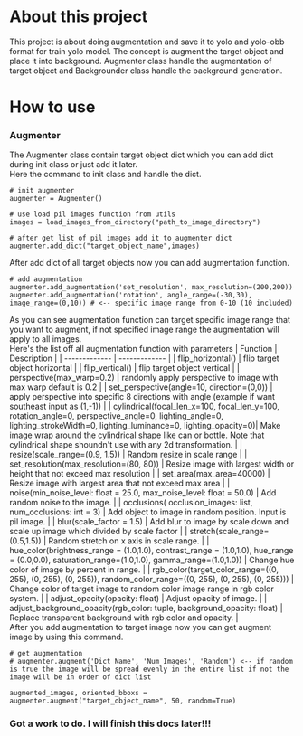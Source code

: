 # About this project
This project is about doing augmentation and save it to yolo and yolo-obb format for train yolo model. The concept is augment the target object and place it into background. Augmenter class handle the augmentation of target object and Backgrounder class handle the background generation.
# How to use
### Augmenter
The Augmenter class contain target object dict which you can add dict during init class or just add it later.<br> Here the command to init class and handle the dict.
```
# init augmenter
augmenter = Augmenter()

# use load pil images function from utils
images = load_images_from_directory("path_to_image_directory")

# after get list of pil images add it to augmenter dict
augmenter.add_dict("target_object_name",images)
```
After add dict of all target objects now you can add augmentation function.

```
# add augmentation
augmenter.add_augmentation('set_resolution', max_resolution=(200,200))
augmenter.add_augmentation('rotation', angle_range=(-30,30), image_range=(0,10)) # <-- specific image range from 0-10 (10 included)
```

As you can see augmentation function can target specific image range that you want to augment, if not specified image range the augmentation will apply to all images.<br>
Here's the list off all augmentation function with parameters
| Function  | Description |
| ------------- | ------------- |
| flip_horizontal()  | flip target object horizontal  |
| flip_vertical()  | flip target object vertical |
| perspective(max_warp=0.2) | randomly apply perspective to image with max warp default is 0.2 |
| set_perspective(angle=10, direction=(0,0)) | apply perspective into specific 8 directions with angle (example if want southeast input as (1,-1)) |
| cylindrical(focal_len_x=100, focal_len_y=100, rotation_angle=0, perspective_angle=0, lighting_angle=0, lighting_strokeWidth=0, lighting_luminance=0, lighting_opacity=0)| Make image wrap around the cylindrical shape like can or bottle. Note that cylindrical shape shoundn't use with any 2d transformation. |
| resize(scale_range=(0.9, 1.5)) | Random resize in scale range |
| set_resolution(max_resolution=(80, 80)) | Resize image with largest width or height that not exceed max resolution |
| set_area(max_area=40000) | Resize image with largest area that not exceed max area |
| noise(min_noise_level: float = 25.0, max_noise_level: float = 50.0) | Add random noise to the image. |
| occlusions( occlusion_images: list, num_occlusions: int = 3) | Add object to image in random position. Input is pil image. |
| blur(scale_factor = 1.5) | Add blur to image by scale down and scale up image which divided by scale factor |
| stretch(scale_range= (0.5,1.5)) | Random stretch on x axis in scale range. |
| hue_color(brightness_range = (1.0,1.0), contrast_range = (1.0,1.0), hue_range = (0.0,0.0), saturation_range=(1.0,1.0), gamma_range=(1.0,1.0)) | Change hue color of image by percent in range. |
| rgb_color(target_color_range=((0, 255), (0, 255), (0, 255)), random_color_range=((0, 255), (0, 255), (0, 255))) | Change color of target image to random color image range in rgb color system. |
| adjust_opacity(opacity: float) | Adjust opacity of image. |
| adjust_background_opacity(rgb_color: tuple, background_opacity: float) | Replace transparent background with rgb color and opacity. |
<br>
After you add augmentation to target image now you can get augment image by using this command.
<br>

```
# get augmentation
# augmenter.augment('Dict Name', 'Num Images', 'Random') <-- if random is true the image will be spread evenly in the entire list if not the image will be in order of dict list

augmented_images, oriented_bboxs = augmenter.augment("target_object_name", 50, random=True)
```

### Got a work to do. I will finish this docs later!!!
